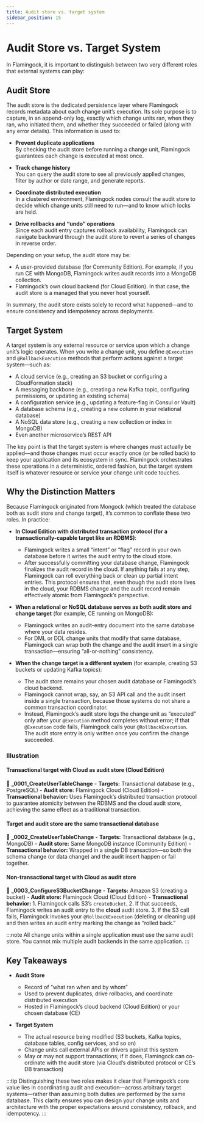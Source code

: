 ```yaml
---
title: Audit store vs. target system
sidebar_position: 15
---
```


# Audit Store vs. Target System

In Flamingock, it is important to distinguish between two very different roles that external systems can play:

## Audit Store

The audit store is the dedicated persistence layer where Flamingock records metadata about each change unit’s execution. Its sole purpose is to capture, in an append-only log, exactly which change units ran, when they ran, who initiated them, and whether they succeeded or failed (along with any error details). This information is used to:

- **Prevent duplicate applications**  
  By checking the audit store before running a change unit, Flamingock guarantees each change is executed at most once.

- **Track change history**  
  You can query the audit store to see all previously applied changes, filter by author or date range, and generate reports.

- **Coordinate distributed execution**  
  In a clustered environment, Flamingock nodes consult the audit store to decide which change units still need to run—and to know which locks are held.

- **Drive rollbacks and “undo” operations**  
  Since each audit entry captures rollback availability, Flamingock can navigate backward through the audit store to revert a series of changes in reverse order.

Depending on your setup, the audit store may be:

- A user-provided database (for Community Edition). For example, if you run CE with MongoDB, Flamingock writes audit records into a MongoDB collection.
- Flamingock’s own cloud backend (for Cloud Edition). In that case, the audit store is a managed that you never host yourself.

In summary, the audit store exists solely to record what happened—and to ensure consistency and idempotency across deployments.

## Target System

A target system is any external resource or service upon which a change unit’s logic operates. When you write a change unit, you define `@Execution` and `@RollbackExecution` methods that perform actions against a target system—such as:

- A cloud service (e.g., creating an S3 bucket or configuring a CloudFormation stack)
- A messaging backbone (e.g., creating a new Kafka topic, configuring permissions, or updating an existing schema)
- A configuration service (e.g., updating a feature-flag in Consul or Vault)
- A database schema (e.g., creating a new column in your relational database)
- A NoSQL data store (e.g., creating a new collection or index in MongoDB)
- Even another microservice’s REST API

The key point is that the target system is where changes must actually be applied—and those changes must occur exactly once (or be rolled back) to keep your application and its ecosystem in sync. Flamingock orchestrates these operations in a deterministic, ordered fashion, but the target system itself is whatever resource or service your change unit code touches.

## Why the Distinction Matters

Because Flamingock originated from Mongock (which treated the database both as audit store and change target), it’s common to conflate these two roles. In practice:

- **In Cloud Edition with distributed transaction protocol (for a transactionally-capable target like an RDBMS)**:
  - Flamingock writes a small “intent” or “flag” record in your own database before it writes the audit entry to the cloud store.
  - After successfully committing your database change, Flamingock finalizes the audit record in the cloud. If anything fails at any step, Flamingock can roll everything back or clean up partial intent entries. This protocol ensures that, even though the audit store lives in the cloud, your RDBMS change and the audit record remain effectively atomic from Flamingock’s perspective.

- **When a relational or NoSQL database serves as both audit store and change target** (for example, CE running on MongoDB):
  - Flamingock writes an audit-entry document into the same database where your data resides.
  - For DML or DDL change units that modify that same database, Flamingock can wrap both the change and the audit insert in a single transaction—ensuring “all-or-nothing” consistency.

- **When the change target is a different system** (for example, creating S3 buckets or updating Kafka topics):
  - The audit store remains your chosen audit database or Flamingock’s cloud backend.
  - Flamingock cannot wrap, say, an S3 API call and the audit insert inside a single transaction, because those systems do not share a common transaction coordinator.
  - Instead, Flamingock’s audit store logs the change unit as “executed” only after your `@Execution` method completes without error; if that `@Execution` code fails, Flamingock calls your `@RollbackExecution`. The audit store entry is only written once you confirm the change succeeded.

### Illustration

#### Transactional target with Cloud as audit store (Cloud Edition)

  📄 **_0001_CreateUserTableChange**
    - **Targets:** Transactional database (e.g., PostgreSQL)
    - **Audit store:** Flamingock Cloud (Cloud Edition)
    - **Transactional behavior:** Uses Flamingock’s distributed transaction protocol to guarantee atomicity between the RDBMS and the cloud audit store, achieving the same effect as a traditional transaction.

#### Target and audit store are the same transactional database

  📄 **_0002_CreateUserTableChange**
    - **Targets:** Transactional database (e.g., MongoDB)
    - **Audit store:** Same MongoDB instance (Community Edition)
    - **Transactional behavior:** Wrapped in a single DB transaction—so both the schema change (or data change) and the audit insert happen or fail together.

#### Non-transactional target with Cloud as audit store

  📄 **_0003_ConfigureS3BucketChange**
    - **Targets:** Amazon S3 (creating a bucket)
    - **Audit store:** Flamingock Cloud (Cloud Edition)
    - **Transactional behavior:**
      1. Flamingock calls S3’s `createBucket`.
      2. If that succeeds, Flamingock writes an audit entry to the **cloud** audit store.
      3. If the S3 call fails, Flamingock invokes your `@RollbackExecution` (deleting or cleaning up) and then writes an audit entry marking the change as “rolled back.”

:::note
All change units within a single application must use the same audit store. You cannot mix multiple audit backends in the same application.
:::


## Key Takeaways

- **Audit Store**
    - Record of “what ran when and by whom”
    - Used to prevent duplicates, drive rollbacks, and coordinate distributed execution
    - Hosted in Flamingock’s cloud backend (Cloud Edition) or your chosen database (CE) 

- **Target System**
    - The actual resource being modified (S3 buckets, Kafka topics, database tables, config services, and so on)
    - Change units call external APIs or drivers against this system
    - May or may not support transactions; if it does, Flamingock can co-ordinate with the audit store (via Cloud’s distributed protocol or CE’s DB transaction)


:::tip
Distinguishing these two roles makes it clear that Flamingock’s core value lies in coordinating audit and execution—across arbitrary target systems—rather than assuming both duties are performed by the same database. This clarity ensures you can design your change units and architecture with the proper expectations around consistency, rollback, and idempotency.
:::